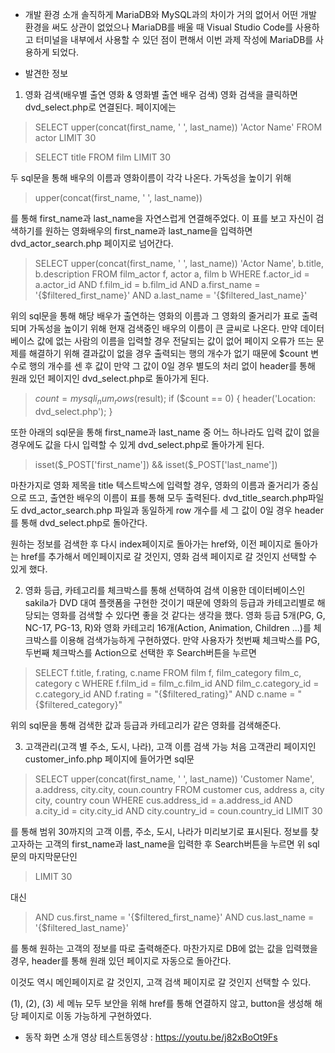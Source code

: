 + 개발 환경 소개
솔직하게 MariaDB와 MySQL과의 차이가 거의 없어서 어떤 개발 환경을 써도 상관이 없었으나 MariaDB를 배울 때 Visual Studio Code를 사용하고 터미널을 내부에서 사용할 수 있던 점이 편해서 이번 과제 작성에 MariaDB를 사용하게 되었다.

+ 발견한 정보
1) 영화 검색(배우별 출연 영화 & 영화별 출연 배우 검색)
영화 검색을 클릭하면 dvd_select.php로 연결된다. 페이지에는
> SELECT upper(concat(first_name, ' ', last_name)) 'Actor Name' FROM actor LIMIT 30

> SELECT title FROM film LIMIT 30

두 sql문을 통해 배우의 이름과 영화이름이 각각 나온다. 가독성을 높이기 위해
> upper(concat(first_name, ' ', last_name))

를 통해 first_name과 last_name을 자연스럽게 연결해주었다.
이 표를 보고 자신이 검색하기를 원하는 영화배우의 first_name과 last_name을 입력하면 dvd_actor_search.php 페이지로 넘어간다.
> SELECT upper(concat(first_name, ' ', last_name)) 'Actor Name', b.title, b.description
FROM film_actor f, actor a, film b
WHERE f.actor_id = a.actor_id
AND f.film_id = b.film_id
AND a.first_name = '{$filtered_first_name}'
AND a.last_name = '{$filtered_last_name}'


위의 sql문을 통해 해당 배우가 출연하는 영화의 이름과 그 영화의 줄거리가 표로 출력되며 가독성을 높이기 위해 현재 검색중인 배우의 이름이 큰 글씨로 나온다.
만약 데이터베이스 값에 없는 사람의 이름을 입력할 경우 전달되는 값이 없어 페이지 오류가 뜨는 문제를 해결하기 위해 결과값이 없을 경우 출력되는 행의 개수가 없기 때문에 $count 변수로 행의 개수를 센 후 값이 만약 그 값이 0일 경우 별도의 처리 없이 header를 통해 원래 있던 페이지인 dvd_select.php로 돌아가게 된다.
> $count = mysqli_num_rows($result);
    if ($count == 0) { 
        header('Location: dvd_select.php');
    }

또한 아래의 sql문을 통해 first_name과 last_name 중 어느 하나라도 입력 값이 없을 경우에도 값을 다시 입력할 수 있게 dvd_select.php로 돌아가게 된다.
> isset($_POST['first_name']) && isset($_POST['last_name'])


마찬가지로 영화 제목을 title 텍스트박스에 입력할 경우, 영화의 이름과 줄거리가 중심으로 뜨고, 출연한 배우의 이름이 표를 통해 모두 출력된다. dvd_title_search.php파일도 dvd_actor_search.php 파일과 동일하게 row 개수를 세 그 값이 0일 경우 header를 통해 dvd_select.php로 돌아간다.

원하는 정보를 검색한 후 다시 index페이지로 돌아가는 href와, 이전 페이지로 돌아가는 href를 추가해서 메인페이지로 갈 것인지, 영화 검색 페이지로 갈 것인지 선택할 수 있게 했다.

2) 영화 등급, 카테고리를 체크박스를 통해 선택하여 검색
이용한 데이터베이스인 sakila가 DVD 대여 플랫폼을 구현한 것이기 때문에 영화의 등급과 카테고리별로 해당되는 영화를 검색할 수 있다면 좋을 것 같다는 생각을 했다. 영화 등급 5개(PG, G, NC-17, PG-13, R)와 영화 카테고리 16개(Action, Animation, Children ...)를 체크박스를 이용해 검색가능하게 구현하였다. 만약 사용자가 첫번째 체크박스를 PG, 두번째 체크박스를 Action으로 선택한 후 Search버튼을 누르면
>SELECT f.title, f.rating, c.name
FROM film f, film_category film_c, category c
WHERE f.film_id = film_c.film_id
AND film_c.category_id = c.category_id
AND f.rating = \"{$filtered_rating}\"
AND c.name = \"{$filtered_category}\"

위의 sql문을 통해 검색한 값과 등급과 카테고리가 같은 영화를 검색해준다.

3) 고객관리(고객 별 주소, 도시, 나라), 고객 이름 검색 가능 
처음 고객관리 페이지인 customer_info.php 페이지에 들어가면 sql문
> SELECT upper(concat(first_name, ' ', last_name)) 'Customer Name', a.address, city.city, coun.country
FROM customer cus, address a, city city, country coun
WHERE cus.address_id = a.address_id
AND a.city_id = city.city_id
AND city.country_id = coun.country_id
LIMIT 30

를 통해 범위 30까지의 고객 이름, 주소, 도시, 나라가 미리보기로 표시된다.
정보를 찾고자하는 고객의 first_name과 last_name을 입력한 후 Search버튼을 누르면 위 sql문의 마지막문단인
> LIMIT 30

대신
> AND cus.first_name = '{$filtered_first_name}'
    AND cus.last_name = '{$filtered_last_name}'

를 통해 원하는 고객의 정보를 따로 출력해준다. 마찬가지로 DB에 없는 값을 입력했을 경우, header를 통해 원래 있던 페이지로 자동으로 돌아간다.

이것도 역시 메인페이지로 갈 것인지, 고객 검색 페이지로 갈 것인지 선택할 수 있다.

(1), (2), (3) 세 메뉴 모두 보안을 위해 href를 통해 연결하지 않고, button을 생성해 해당 페이지로 이동 가능하게 구현하였다.

+ 동작 화면 소개 영상
테스트동영상 : https://youtu.be/j82xBoOt9Fs
